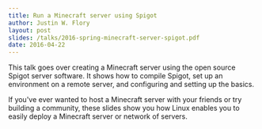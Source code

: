 ```yaml
---
title: Run a Minecraft server using Spigot
author: Justin W. Flory
layout: post
slides: /talks/2016-spring-minecraft-server-spigot.pdf
date: 2016-04-22
---
```


This talk goes over creating a Minecraft server using the open source Spigot server software. It shows how to compile Spigot, set up an environment on a remote server, and configuring and setting up the basics.

If you've ever wanted to host a Minecraft server with your friends or try building a community, these slides show you how Linux enables you to easily deploy a Minecraft server or network of servers.

